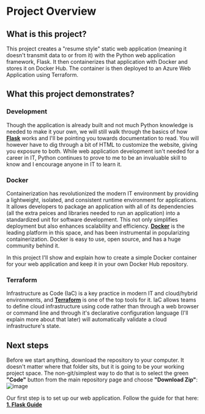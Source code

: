 # Project Overview
## What is this project?
This project creates a "resume style" static web application (meaning it doesn't transmit data to or from it) with the Python web application framework, Flask. It then containerizes that application with Docker and stores it on Docker Hub. The container is then deployed to an Azure Web Application using Terraform.

## What this project demonstrates?
### Development
Though the application is already built and not much Python knowledge is needed to make it your own, we will still walk through the basics of how [**Flask**](https://flask.palletsprojects.com/en/3.0.x/) works and I'll be pointing you towards documentation to read. You will however have to dig through a bit of HTML to customize the website, giving you exposure to both. While web application development isn't needed for a career in IT, Python continues to prove to me to be an invaluable skill to know and I encourage anyone in IT to learn it.

### Docker
Containerization has revolutionized the modern IT environment by providing a lightweight, isolated, and consistent runtime environment for applications. It allows developers to package an application with all of its dependencies (all the extra peices and libraries needed to run an application) into a standardized unit for software development. This not only simplifies deployment but also enhances scalability and efficiency. [**Docker**](https://www.docker.com/) is the leading platform in this space, and has been instrumental in popularizing containerization. Docker is easy to use, open source, and has a huge community behind it.

In this project I'll show and explain how to create a simple Docker container for your web application and keep it in your own Docker Hub repository.

### Terraform
Infrastructure as Code (IaC) is a key practice in modern IT and cloud/hybrid environments, and [**Terraform**](https://www.terraform.io/) is one of the top tools for it. IaC allows teams to define cloud infrastructure using code rather than through a web browser or command line and through it's declarative configuration language (I'll explain more about that later) will automatically validate a cloud infrastructure's state.

## Next steps
Before we start anything, download the repository to your computer. It doesn't matter where that folder sits, but it is going to be your working project space. The non-git/simplest way to do that is to select the green **"Code"** button from the main repository page and choose **"Download Zip"**:
![image](https://github.com/dk-fern/flaskWebApp-with-docker/assets/110493897/1c8cbe12-c777-4934-a0dd-4603ae394d6a)


Our first step is to set up our web application. Follow the guide for that here: [**1. Flask Guide**](https://github.com/dk-fern/flaskWebApp-with-docker/blob/main/Project%20Guide/2_Flask.md)
